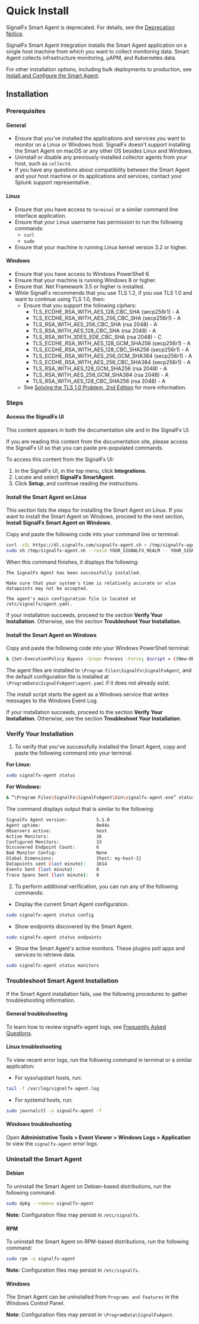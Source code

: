 <!--- OVERVIEW --->
# Quick Install

SignalFx Smart Agent is deprecated. For details, see the [Deprecation Notice](./smartagent-deprecation-notice.md).

SignalFx Smart Agent Integration installs the Smart Agent application on a single host machine from which you want to collect monitoring data. Smart Agent collects infrastructure monitoring, µAPM, and Kubernetes data.

For other installation options, including bulk deployments to production,
see [Install and Configure the Smart Agent](https://docs.splunk.com/Observability/gdi/smart-agent/smart-agent-resources.html#install-the-smart-agent).

## Installation

### Prerequisites

#### General
- Ensure that you've installed the applications and services you want to monitor on a Linux or Windows host. SignalFx doesn't support installing the Smart Agent on macOS or any other OS besides Linux and Windows.
- Uninstall or disable any previously-installed collector agents from your host, such as `collectd`.
- If you have any questions about compatibility between the Smart Agent and your host machine or its applications and services, contact your Splunk support representative.

#### Linux
- Ensure that you have access to `terminal` or a similar command line interface application.
- Ensure that your Linux username has permission to run the following commands:
    - `curl`
    - `sudo`
- Ensure that your machine is running Linux kernel version 3.2 or higher.

#### Windows
- Ensure that you have access to Windows PowerShell 6.
- Ensure that your machine is running Windows 8 or higher.
- Ensure that .Net Framework 3.5 or higher is installed.
- While SignalFx recommends that you use TLS 1.2, if you use TLS 1.0 and want to continue using TLS 1.0, then:
    - Ensure that you support the following ciphers:
        - TLS_ECDHE_RSA_WITH_AES_128_CBC_SHA (secp256r1) - A
        - TLS_ECDHE_RSA_WITH_AES_256_CBC_SHA (secp256r1) - A
        - TLS_RSA_WITH_AES_256_CBC_SHA (rsa 2048) - A
        - TLS_RSA_WITH_AES_128_CBC_SHA (rsa 2048) - A
        - TLS_RSA_WITH_3DES_EDE_CBC_SHA (rsa 2048) - C
        - TLS_ECDHE_RSA_WITH_AES_128_GCM_SHA256 (secp256r1) - A
        - TLS_ECDHE_RSA_WITH_AES_128_CBC_SHA256 (secp256r1) - A
        - TLS_ECDHE_RSA_WITH_AES_256_GCM_SHA384 (secp256r1) - A
        - TLS_ECDHE_RSA_WITH_AES_256_CBC_SHA384 (secp256r1) - A
        - TLS_RSA_WITH_AES_128_GCM_SHA256 (rsa 2048) - A
        - TLS_RSA_WITH_AES_256_GCM_SHA384 (rsa 2048) - A
        - TLS_RSA_WITH_AES_128_CBC_SHA256 (rsa 2048) - A
    - See [Solving the TLS 1.0 Problem, 2nd Edition](https://docs.microsoft.com/en-us/security/engineering/solving-tls1-problem) for more information.

### Steps

#### Access the SignalFx UI

This content appears in both the documentation site and in the SignalFx UI.

If you are reading this content from the documentation site, please access the SignalFx UI so that you can paste pre-populated commands.

To access this content from the SignalFx UI:
1. In the SignalFx UI, in the top menu, click **Integrations**.
2. Locate and select **SignalFx SmartAgent**.
3. Click **Setup**, and continue reading the instructions.

#### Install the Smart Agent on Linux

This section lists the steps for installing the Smart Agent on Linux. If you want to install the Smart Agent on Windows, proceed to the next section, **Install SignalFx Smart Agent on Windows**.

Copy and paste the following code into your command line or terminal:

```sh
curl -sSL https://dl.signalfx.com/signalfx-agent.sh > /tmp/signalfx-agent.sh;
sudo sh /tmp/signalfx-agent.sh --realm YOUR_SIGNALFX_REALM -- YOUR_SIGNALFX_API_TOKEN
```

When this command finishes, it displays the following:

```
The SignalFx Agent has been successfully installed.

Make sure that your system's time is relatively accurate or else datapoints may not be accepted.

The agent's main configuration file is located at /etc/signalfx/agent.yaml.
```

If your installation succeeds, proceed to the section **Verify Your Installation**. Otherwise, see the section **Troubleshoot Your Installation**.

#### Install the Smart Agent on Windows

Copy and paste the following code into your Windows PowerShell terminal:

```sh
& {Set-ExecutionPolicy Bypass -Scope Process -Force; $script = ((New-Object System.Net.WebClient).DownloadString('https://dl.signalfx.com/signalfx-agent.ps1')); $params = @{access_token = "YOUR_SIGNALFX_API_TOKEN"; ingest_url = "https://ingest.YOUR_SIGNALFX_REALM.signalfx.com"; api_url = "https://api.YOUR_SIGNALFX_REALM.signalfx.com"}; Invoke-Command -ScriptBlock ([scriptblock]::Create(”. {$script} $(&{$args} @params)”))}
```

The agent files are installed to `\Program Files\SignalFx\SignalFxAgent`, and the default configuration file is installed at `\ProgramData\SignalFxAgent\agent.yaml` if it does not already exist.

The install script starts the agent as a Windows service that writes messages to the Windows Event Log.

If your installation succeeds, proceed to the section **Verify Your Installation**. Otherwise, see the section **Troubleshoot Your Installation**.

### Verify Your Installation

1. To verify that you've successfully installed the Smart Agent, copy and paste the following command into your terminal.

**For Linux:**

```sh
sudo signalfx-agent status
```

**For Windows:**

```sh
& ”\Program Files\SignalFx\SignalFxAgent\bin\signalfx-agent.exe” status
```

The command displays output that is similar to the following:

```sh
SignalFx Agent version:           5.1.0
Agent uptime:                     8m44s
Observers active:                 host
Active Monitors:                  16
Configured Monitors:              33
Discovered Endpoint Count:        6
Bad Monitor Config:               None
Global Dimensions:                {host: my-host-1}
Datapoints sent (last minute):    1614
Events Sent (last minute):        0
Trace Spans Sent (last minute):   0
```

2. To perform additional verification, you can run any of the following commands:

- Display the current Smart Agent configuration.

```sh
sudo signalfx-agent status config
```

- Show endpoints discovered by the Smart Agent.

```sh
sudo signalfx-agent status endpoints
```

- Show the Smart Agent's active monitors. These plugins poll apps and services to retrieve data.

```sh
sudo signalfx-agent status monitors
```

### Troubleshoot Smart Agent Installation
If the Smart Agent installation fails, use the following procedures to gather troubleshooting information.

#### General troubleshooting
To learn how to review signalfx-agent logs, see [Frequently Asked Questions](./faq.md).

#### Linux troubleshooting

To view recent error logs, run the following command in terminal or a similar application:

- For sysv/upstart hosts, run:

```sh
tail -f /var/log/signalfx-agent.log
```

- For systemd hosts, run:

```sh
sudo journalctl -u signalfx-agent -f
```

#### Windows troubleshooting
Open **Administrative Tools > Event Viewer > Windows Logs > Application** to view the `signalfx-agent` error logs.

### Uninstall the Smart Agent

#### Debian

To uninstall the Smart Agent on Debian-based distributions, run the following
command:

```sh
sudo dpkg --remove signalfx-agent
```

**Note:** Configuration files may persist in `/etc/signalfx`.

#### RPM

To uninstall the Smart Agent on RPM-based distributions, run the following
command:

```sh
sudo rpm -e signalfx-agent
```

**Note:** Configuration files may persist in `/etc/signalfx`.

#### Windows

The Smart Agent can be uninstalled from `Programs and Features` in the Windows
Control Panel.

**Note:** Configuration files may persist in `\ProgramData\SignalFxAgent`.
